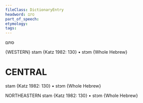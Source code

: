 ```yaml
---
fileClass: DictionaryEntry
headword: סתּם
part_of_speech: 
etymology: 
tags: 
---
```

 סתּם

{WESTERN}
stam {Katz 1982: 130}
	•	stɔm {Whole Hebrew}

CENTRAL
========

stam {Katz 1982: 130}
	•	stɔm {Whole Hebrew}

NORTHEASTERN
stam {Katz 1982: 130}
	•	stɔm {Whole Hebrew}
